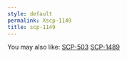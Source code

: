 ```yaml
---
style: default
permalink: Xscp-1149
title: scp-1149
---
```

You may also like:
[SCP-503](http://scp-wiki.net/scp-503)
[SCP-1489](http://scp-wiki.net/scp-1489)